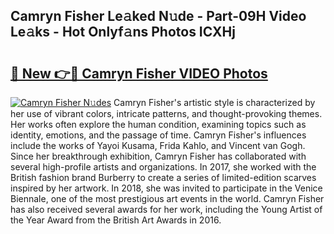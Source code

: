 ## Camryn Fisher Le𝚊ked N𝚞de - Part-09H Video Le𝚊ks - Hot Onlyf𝚊ns Photos ICXHj

# <h2><a href="http://ab60117.deff.icu/?id=Camryn+Fisher">🔗 New 👉🔴 Camryn Fisher VIDEO Photos</a></h2>

[![Camryn Fisher N𝚞des](https://i.imgur.com/rIISA9y.gif)](http://ab60117.deff.icu/?id=Camryn+Fisher)
Camryn Fisher's artistic style is characterized by her use of vibrant colors, intricate patterns, and thought-provoking themes. Her works often explore the human condition, examining topics such as identity, emotions, and the passage of time. Camryn Fisher's influences include the works of Yayoi Kusama, Frida Kahlo, and Vincent van Gogh. Since her breakthrough exhibition, Camryn Fisher has collaborated with several high-profile artists and organizations. In 2017, she worked with the British fashion brand Burberry to create a series of limited-edition scarves inspired by her artwork. In 2018, she was invited to participate in the Venice Biennale, one of the most prestigious art events in the world. Camryn Fisher has also received several awards for her work, including the Young Artist of the Year Award from the British Art Awards in 2016.
